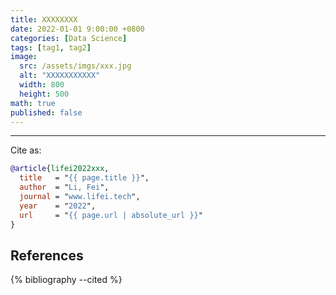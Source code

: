 ```yaml
---
title: XXXXXXXX
date: 2022-01-01 9:00:00 +0800
categories: [Data Science]
tags: [tag1, tag2]
image:
  src: /assets/imgs/xxx.jpg
  alt: "XXXXXXXXXXX"
  width: 800
  height: 500
math: true
published: false
---
```



<!-- {% cite xxx %} -->

<!-- ![description here](/assets/imgs/affine-coupling.png){: width="800" height="500" .shadow}
_figure caption here_ -->


<hr>
Cite as:

```bibtex
@article{lifei2022xxx,
  title   = "{{ page.title }}",
  author  = "Li, Fei",
  journal = "www.lifei.tech",
  year    = "2022",
  url     = "{{ page.url | absolute_url }}"
}
```

## References

{% bibliography --cited %}